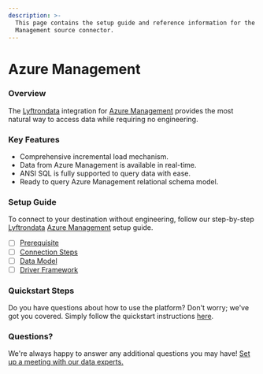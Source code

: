 ```yaml
---
description: >-
  This page contains the setup guide and reference information for the Azure
  Management source connector.
---
```


# Azure Management

### Overview

The [Lyftrondata](https://www.lyftrondata.com/) integration for [Azure Management](None/) provides the most natural way to access data while requiring no engineering.

### Key Features

* Comprehensive incremental load mechanism.
* Data from Azure Management is available in real-time.
* ANSI SQL is fully supported to query data with ease.
* Ready to query Azure Management relational schema model.

### Setup Guide

To connect to your destination without engineering, follow our step-by-step [Lyftrondata](https://www.lyftrondata.com/) [Azure Management](None/) setup guide.

* [ ] [Prerequisite](prerequisite.md)
* [ ] [Connection Steps](connection-steps.md)
* [ ] [Data Model](data-model/erd.md)
* [ ] [Driver Framework](driver-framework/)

### Quickstart Steps

Do you have questions about how to use the platform? Don't worry; we've got you covered. Simply follow the quickstart instructions [here](../../).

### Questions? <a href="#questions" id="questions"></a>

We're always happy to answer any additional questions you may have! [Set up a meeting with our data experts.](https://www.lyftrondata.com/book-a-meeting/)
